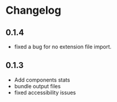 # Changelog

## 0.1.4

-   fixed a bug for no extension file import.

## 0.1.3

-   Add components stats
-   bundle output files
-   fixed accessibility issues

